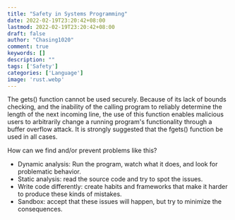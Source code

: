 ```yaml
---
title: "Safety in Systems Programming"
date: 2022-02-19T23:20:42+08:00
lastmod: 2022-02-19T23:20:42+08:00
draft: false
author: "Chasing1020"
comment: true
keywords: []
description: ""
tags: ['Safety']
categories: ['Language']
image: 'rust.webp'
---
```



The gets() function cannot be used securely.  Because of its lack of bounds checking,
     and the inability of the calling program to reliably determine the length of the
     next incoming line, the use of this function enables malicious users to arbitrarily
     change a running program's functionality through a buffer overflow attack.  It is
     strongly suggested that the fgets() function be used in all cases.



How can we find and/or prevent problems like this? 

-   Dynamic analysis: Run the program, watch what it does, and look for problematic behavior.
-   Static analysis: read the source code and try to spot the issues.
-   Write code differently: create habits and frameworks that make it harder to produce these kinds of mistakes.
-   Sandbox: accept that these issues will happen, but try to minimize the consequences.



